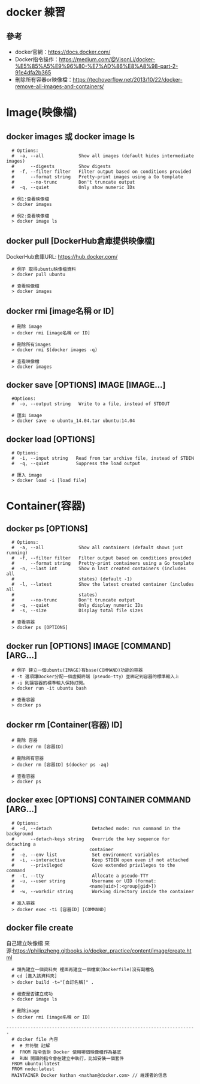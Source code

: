 # docker 練習

## 參考

- docker官網：https://docs.docker.com/
- Docker指令操作：https://medium.com/@VisonLi/docker-%E5%85%A5%E9%96%80-%E7%AD%86%E8%A8%98-part-2-91e4dfa2b365
- 刪除所有容器or映像檔：https://techoverflow.net/2013/10/22/docker-remove-all-images-and-containers/

# Image(映像檔)

## docker images 或 docker image ls

```
  # Options:
  #  -a, --all             Show all images (default hides intermediate images)
  #      --digests         Show digests
  #  -f, --filter filter   Filter output based on conditions provided
  #      --format string   Pretty-print images using a Go template
  #      --no-trunc        Don't truncate output
  #  -q, --quiet           Only show numeric IDs

  # 例1:查看映像檔
  > docker images

  # 例2:查看映像檔
  > docker image ls
```

## docker pull [DockerHub倉庫提供映像檔]

DockerHub倉庫URL: https://hub.docker.com/

```
  # 例子 取得ubuntu映像檔資料
  > docker pull ubuntu
  
  # 查看映像檔
  > docker images
```

## docker rmi [image名稱 or ID]

```
  # 刪除 image
  > docker rmi [image名稱 or ID]

  # 刪除所有images
  > docker rmi $(docker images -q)
  
  # 查看映像檔
  > docker images
```

## docker save [OPTIONS] IMAGE [IMAGE...]

```
  #Options:
  #  -o, --output string   Write to a file, instead of STDOUT

  # 匯出 image
  > docker save -o ubuntu_14.04.tar ubuntu:14.04
```
## docker load [OPTIONS]

```
  # Options:
  #  -i, --input string   Read from tar archive file, instead of STDIN
  #  -q, --quiet          Suppress the load output
  
  # 匯入 image
  > docker load -i [load file]
```

# Container(容器)

## docker ps [OPTIONS]

```
  # Options:
  #  -a, --all             Show all containers (default shows just running)
  #  -f, --filter filter   Filter output based on conditions provided
  #      --format string   Pretty-print containers using a Go template
  #  -n, --last int        Show n last created containers (includes all
  #                        states) (default -1)
  #  -l, --latest          Show the latest created container (includes all
  #                        states)
  #      --no-trunc        Don't truncate output
  #  -q, --quiet           Only display numeric IDs
  #  -s, --size            Display total file sizes

  # 查看容器
  > docker ps [OPTIONS]
```

## docker run [OPTIONS] IMAGE [COMMAND] [ARG...]

```
  # 例子 建立一個ubuntu(IMAGE)有base(COMMAND)功能的容器
  # -t 選項讓Docker分配一個虛擬終端（pseudo-tty）並綁定到容器的標準輸入上
  # -i 則讓容器的標準輸入保持打開。
  > docker run -it ubuntu bash
  
  # 查看容器
  > docker ps
```

## docker rm [Container(容器) ID]

```
  # 刪除 容器
  > docker rm [容器ID]
  
  # 刪除所有容器
  > docker rm [容器ID] $(docker ps -aq)

  # 查看容器
  > docker ps
```

## docker exec [OPTIONS] CONTAINER COMMAND [ARG...]

```
  # Options:
  #  -d, --detach               Detached mode: run command in the background
  #      --detach-keys string   Override the key sequence for detaching a
  #                            container
  #  -e, --env list             Set environment variables
  #  -i, --interactive          Keep STDIN open even if not attached
  #      --privileged           Give extended privileges to the command
  #  -t, --tty                  Allocate a pseudo-TTY
  #  -u, --user string          Username or UID (format:
  #                            <name|uid>[:<group|gid>])
  #  -w, --workdir string       Working directory inside the container
  
  # 進入容器
  > docker exec -ti [容器ID] [COMMAND]
```


## docker file create

自己建立映像檔
來源:https://philipzheng.gitbooks.io/docker_practice/content/image/create.html

```
  # 請先建立一個資料夾 裡面再建立一個檔案(Dockerfile)沒有副檔名
  # cd [進入該資料夾]
  > docker build -t="[自訂名稱]" .
  
  # 檢查是否建立成功
  > docker image ls
  
  # 刪除image 
  > docker rmi [image名稱 or ID]
  
-----------------------------------------------------------------------
  # docker file 內容
  #  # 井符號 註解
  #  FROM 指令告訴 Docker 使用哪個映像檔作為基底
  #  RUN 開頭的指令會在建立中執行，比如安裝一個套件
  FROM ubuntu:latest
  FROM node:latest
  MAINTAINER Docker Nathan <nathan@docker.com> // 維護者的信息
```


